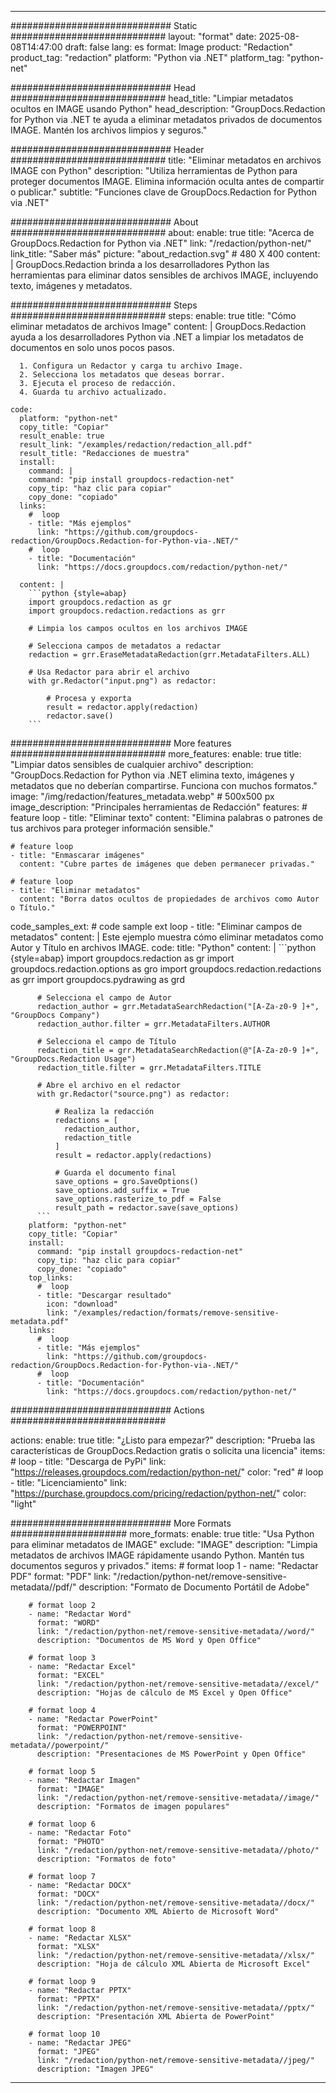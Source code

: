 
---
############################# Static ############################
layout: "format"
date:  2025-08-08T14:47:00
draft: false
lang: es
format: Image
product: "Redaction"
product_tag: "redaction"
platform: "Python via .NET"
platform_tag: "python-net"

############################# Head ############################
head_title: "Limpiar metadatos ocultos en IMAGE usando Python"
head_description: "GroupDocs.Redaction for Python via .NET te ayuda a eliminar metadatos privados de documentos IMAGE. Mantén los archivos limpios y seguros."

############################# Header ############################
title: "Eliminar metadatos en archivos IMAGE con Python" 
description: "Utiliza herramientas de Python para proteger documentos IMAGE. Elimina información oculta antes de compartir o publicar."
subtitle: "Funciones clave de GroupDocs.Redaction for Python via .NET" 

############################# About ############################
about:
    enable: true
    title: "Acerca de GroupDocs.Redaction for Python via .NET"
    link: "/redaction/python-net/"
    link_title: "Saber más"
    picture: "about_redaction.svg" # 480 X 400
    content: |
       GroupDocs.Redaction brinda a los desarrolladores Python las herramientas para eliminar datos sensibles de archivos IMAGE, incluyendo texto, imágenes y metadatos.

############################# Steps ############################
steps:
    enable: true
    title: "Cómo eliminar metadatos de archivos Image"
    content: |
      GroupDocs.Redaction ayuda a los desarrolladores Python via .NET a limpiar los metadatos de documentos en solo unos pocos pasos.
      
      1. Configura un Redactor y carga tu archivo Image.
      2. Selecciona los metadatos que deseas borrar.
      3. Ejecuta el proceso de redacción.
      4. Guarda tu archivo actualizado.
   
    code:
      platform: "python-net"
      copy_title: "Copiar"
      result_enable: true
      result_link: "/examples/redaction/redaction_all.pdf"
      result_title: "Redacciones de muestra"
      install:
        command: |
        command: "pip install groupdocs-redaction-net"
        copy_tip: "haz clic para copiar"
        copy_done: "copiado"
      links:
        #  loop
        - title: "Más ejemplos"
          link: "https://github.com/groupdocs-redaction/GroupDocs.Redaction-for-Python-via-.NET/"
        #  loop
        - title: "Documentación"
          link: "https://docs.groupdocs.com/redaction/python-net/"
          
      content: |
        ```python {style=abap}
        import groupdocs.redaction as gr
        import groupdocs.redaction.redactions as grr

        # Limpia los campos ocultos en los archivos IMAGE

        # Selecciona campos de metadatos a redactar
        redaction = grr.EraseMetadataRedaction(grr.MetadataFilters.ALL)

        # Usa Redactor para abrir el archivo
        with gr.Redactor("input.png") as redactor:

            # Procesa y exporta
            result = redactor.apply(redaction)
            redactor.save()
        ```            


############################# More features ############################
more_features:
  enable: true
  title: "Limpiar datos sensibles de cualquier archivo"
  description: "GroupDocs.Redaction for Python via .NET elimina texto, imágenes y metadatos que no deberían compartirse. Funciona con muchos formatos."
  image: "/img/redaction/features_metadata.webp" # 500x500 px
  image_description: "Principales herramientas de Redacción"
  features:
    # feature loop
    - title: "Eliminar texto"
      content: "Elimina palabras o patrones de tus archivos para proteger información sensible."

    # feature loop
    - title: "Enmascarar imágenes"
      content: "Cubre partes de imágenes que deben permanecer privadas."

    # feature loop
    - title: "Eliminar metadatos"
      content: "Borra datos ocultos de propiedades de archivos como Autor o Título."
      
  code_samples_ext:
    # code sample ext loop
    - title: "Eliminar campos de metadatos"
      content: |
        Este ejemplo muestra cómo eliminar metadatos como Autor y Título en archivos IMAGE.
      code:
        title: "Python"
        content: |
          ```python {style=abap}
          import groupdocs.redaction as gr
          import groupdocs.redaction.options as gro
          import groupdocs.redaction.redactions as grr
          import groupdocs.pydrawing as grd

          # Selecciona el campo de Autor
          redaction_author = grr.MetadataSearchRedaction("[A-Za-z0-9 ]+", "GroupDocs Company")
          redaction_author.filter = grr.MetadataFilters.AUTHOR

          # Selecciona el campo de Título
          redaction_title = grr.MetadataSearchRedaction(@"[A-Za-z0-9 ]+", "GroupDocs.Redaction Usage")
          redaction_title.filter = grr.MetadataFilters.TITLE

          # Abre el archivo en el redactor
          with gr.Redactor("source.png") as redactor:

              # Realiza la redacción
              redactions = [
                redaction_author,
                redaction_title
              ]
              result = redactor.apply(redactions)

              # Guarda el documento final
              save_options = gro.SaveOptions()
              save_options.add_suffix = True
              save_options.rasterize_to_pdf = False
              result_path = redactor.save(save_options)
          ```
        platform: "python-net"
        copy_title: "Copiar"
        install:
          command: "pip install groupdocs-redaction-net"
          copy_tip: "haz clic para copiar"
          copy_done: "copiado"
        top_links:
          #  loop
          - title: "Descargar resultado"
            icon: "download"
            link: "/examples/redaction/formats/remove-sensitive-metadata.pdf"
        links:
          #  loop
          - title: "Más ejemplos"
            link: "https://github.com/groupdocs-redaction/GroupDocs.Redaction-for-Python-via-.NET/"
          #  loop
          - title: "Documentación"
            link: "https://docs.groupdocs.com/redaction/python-net/"


############################# Actions ############################

actions:
  enable: true
  title: "¿Listo para empezar?"
  description: "Prueba las características de GroupDocs.Redaction gratis o solicita una licencia"
  items:
    #  loop
    - title: "Descarga de PyPi"
      link: "https://releases.groupdocs.com/redaction/python-net/"
      color: "red"
        #  loop
    - title: "Licenciamiento"
      link: "https://purchase.groupdocs.com/pricing/redaction/python-net/"
      color: "light"


############################# More Formats #####################
more_formats:
    enable: true
    title: "Usa Python para eliminar metadatos de IMAGE"
    exclude: "IMAGE"
    description: "Limpia metadatos de archivos IMAGE rápidamente usando Python. Mantén tus documentos seguros y privados."
    items: 
        # format loop 1
        - name: "Redactar PDF"
          format: "PDF"
          link: "/redaction/python-net/remove-sensitive-metadata//pdf/"
          description: "Formato de Documento Portátil de Adobe"

        # format loop 2
        - name: "Redactar Word"
          format: "WORD"
          link: "/redaction/python-net/remove-sensitive-metadata//word/"
          description: "Documentos de MS Word y Open Office"
          
        # format loop 3
        - name: "Redactar Excel"
          format: "EXCEL"
          link: "/redaction/python-net/remove-sensitive-metadata//excel/"
          description: "Hojas de cálculo de MS Excel y Open Office"

        # format loop 4
        - name: "Redactar PowerPoint"
          format: "POWERPOINT"
          link: "/redaction/python-net/remove-sensitive-metadata//powerpoint/"
          description: "Presentaciones de MS PowerPoint y Open Office"

        # format loop 5
        - name: "Redactar Imagen"
          format: "IMAGE"
          link: "/redaction/python-net/remove-sensitive-metadata//image/"
          description: "Formatos de imagen populares"

        # format loop 6
        - name: "Redactar Foto"
          format: "PHOTO"
          link: "/redaction/python-net/remove-sensitive-metadata//photo/"
          description: "Formatos de foto"

        # format loop 7
        - name: "Redactar DOCX"
          format: "DOCX"
          link: "/redaction/python-net/remove-sensitive-metadata//docx/"
          description: "Documento XML Abierto de Microsoft Word"
          
        # format loop 8
        - name: "Redactar XLSX"
          format: "XLSX"
          link: "/redaction/python-net/remove-sensitive-metadata//xlsx/"
          description: "Hoja de cálculo XML Abierta de Microsoft Excel"
          
        # format loop 9
        - name: "Redactar PPTX"
          format: "PPTX"
          link: "/redaction/python-net/remove-sensitive-metadata//pptx/"
          description: "Presentación XML Abierta de PowerPoint"

        # format loop 10
        - name: "Redactar JPEG"
          format: "JPEG"
          link: "/redaction/python-net/remove-sensitive-metadata//jpeg/"
          description: "Imagen JPEG"


---